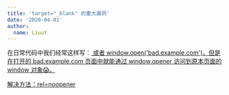 ```yaml
---
title: 'target="_blank" 的重大漏洞'
date: '2020-04-01'
author:
  name: LiuuY
---
```


在日常代码中我们经常这样写：<a href="bad.example.com" target="_blank"> 或者 window.open('bad.example.com')，但是在打开的 bad.example.com 页面中就能通过 window.opener 访问到原本页面的 window 对象😱。

解决方法：rel=noopener
